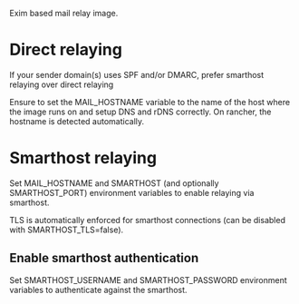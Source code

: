 Exim based mail relay image.

# Direct relaying

<aside class="warning">
	If your sender domain(s) uses SPF and/or DMARC, prefer smarthost relaying over direct relaying
</aside>

Ensure to set the MAIL_HOSTNAME variable to the name of the host where the
image runs on and setup DNS and rDNS correctly. On rancher, the hostname is
detected automatically.

# Smarthost relaying

Set MAIL_HOSTNAME and SMARTHOST (and optionally SMARTHOST_PORT) environment variables to enable relaying via smarthost.

TLS is automatically enforced for smarthost connections (can be disabled with SMARTHOST_TLS=false).

## Enable smarthost authentication

Set SMARTHOST_USERNAME and SMARTHOST_PASSWORD environment variables to authenticate against the smarthost.
